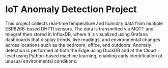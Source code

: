# IoT Anomaly Detection Project

This project collects real-time temperature and humidity data from multiple ESP8266-based DHT11 sensors. The data is transmitted via MQTT and telegraf then stored in InfluxDB, where it is visualized using Grafana dashboards that display trends, live readings, and environmental changes across locations such as the bedroom, office, and outdoors. Anomaly detection is performed at both the Edge using DuckDB and at the Cloud level using Python-based machine learning, enabling early identification of unusual environmental conditions.